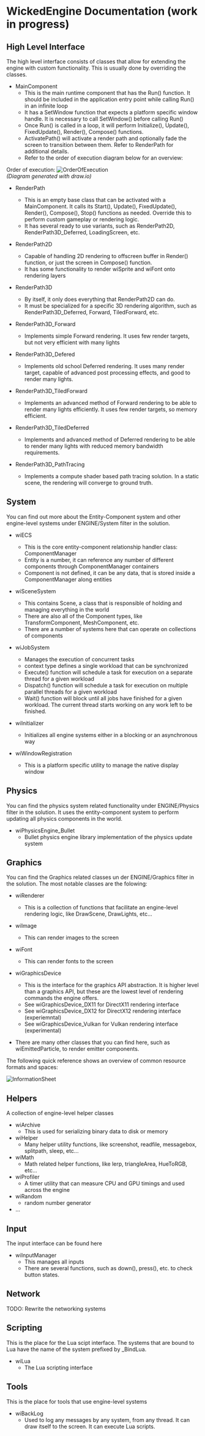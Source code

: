 # WickedEngine Documentation (work in progress)

## High Level Interface
The high level interface consists of classes that allow for extending the engine with custom functionality. This is usually done by overriding the classes.

- MainComponent
	- This is the main runtime component that has the Run() function. It should be included in the application entry point while calling Run() in an infinite loop
	- It has a SetWindow function that expects a platform specific window handle. It is necessary to call SetWindow() before calling Run()
	- Once Run() is called in a loop, it will perform Initialize(), Update(), FixedUpdate(), Render(), Compose() functions. 
	- ActivatePath() will activate a render path and optionally fade the screen to transition between them. Refer to RenderPath for additional details.
	- Refer to the order of execution diagram below for an overview:

Order of execution:
![OrderOfExecution](orderofexecution.png)
<br><i>(Diagram generated with draw.io)</i>

- RenderPath
	- This is an empty base class that can be activated with a MainComponent. It calls its Start(), Update(), FixedUpdate(), Render(), Compose(), Stop() functions as needed. Override this to perform custom gameplay or rendering logic.
	- It has several ready to use variants, such as RenderPath2D, RenderPath3D_Deferred, LoadingScreen, etc.

- RenderPath2D
	- Capable of handling 2D rendering to offscreen buffer in Render() function, or just the screen in Compose() function.
	- It has some functionality to render wiSprite and wiFont onto rendering layers

- RenderPath3D
	- By itself, it only does everything that RenderPath2D can do.
	- It must be specialized for a specific 3D rendering algorithm, such as RenderPath3D_Deferred, Forward, TiledForward, etc.

- RenderPath3D_Forward
	- Implements simple Forward rendering. It uses few render targets, but not very efficient with many lights

- RenderPath3D_Defered
	- Implements old school Deferred rendering. It uses many render target, capable of advanced post processing effects, and good to render many lights.

- RenderPath3D_TiledForward
	- Implements an advanced method of Forward rendering to be able to render many lights efficiently. It uses few render targets, so memory efficient.

- RenderPath3D_TiledDeferred
	- Implements and advanced method of Deferred rendering to be able to render many lights with reduced memory bandwidth requirements.

- RenderPath3D_PathTracing
	- Implements a compute shader based path tracing solution. In a static scene, the rendering will converge to ground truth.

## System
You can find out more about the Entity-Component system and other engine-level systems under ENGINE/System filter in the solution.

- wiECS
	- This is the core entity-component relationship handler class: ComponentManager
	- Entity is a number, it can reference any number of different components through ComponentManager containers
	- Component is not defined, it can be any data, that is stored inside a ComponentManager along entities

- wiSceneSystem
	- This contains Scene, a class that is responsible of holding and managing everything in the world
	- There are also all of the Component types, like TransformComponent, MeshComponent, etc.
	- There are a number of systems here that can operate on collections of components

- wiJobSystem
	- Manages the execution of concurrent tasks
	- context type defines a single workload that can be synchronized
	- Execute() function will schedule a task for execution on a separate thread for a given workload
	- Dispatch() function will schedule a task for execution on multiple parallel threads for a given workload
	- Wait() function will block until all jobs have finished for a given workload. The current thread starts working on any work left to be finished.

- wiInitializer
	- Initializes all engine systems either in a blocking or an asynchronous way

- wiWindowRegistration
	- This is a platform specific utility to manage the native display window

## Physics
You can find the physics system related functionality under ENGINE/Physics filter in the solution.
It uses the entity-component system to perform updating all physics components in the world.

- wiPhysicsEngine_Bullet
	- Bullet physics engine library implementation of the physics update system

## Graphics
You can find the Graphics related classes un der ENGINE/Graphics filter in the solution. The most notable classes are the folowing:

- wiRenderer
	- This is a collection of functions that facilitate an engine-level rendering logic, like DrawScene, DrawLights, etc...

- wiImage
	- This can render images to the screen

- wiFont
	- This can render fonts to the screen

- wiGraphicsDevice
	- This is the interface for the graphics API abstraction. It is higher level than a graphics API, but these are the lowest level of rendering commands the engine offers.
	- See wiGraphicsDevice_DX11 for DirectX11 rendering interface
	- See wiGraphicsDevice_DX12 for DirectX12 rendering interface (experiemntal)
	- See wiGraphicsDevice_Vulkan for Vulkan rendering interface (experimental)

- There are many other classes that you can find here, such as wiEmittedParticle, to render emitter components. 

The following quick reference shows an overview of common resource formats and spaces:

![InformationSheet](information_sheet.png)

## Helpers
A collection of engine-level helper classes

- wiArchive
	- This is used for serializing binary data to disk or memory
- wiHelper
	- Many helper utility functions, like screenshot, readfile, messagebox, splitpath, sleep, etc...
- wiMath
	- Math related helper functions, like lerp, triangleArea, HueToRGB, etc...
- wiProfiler
	- A timer utility that can measure CPU and GPU timings and used across the engine
- wiRandom
	- random number generator
- ...

## Input
The input interface can be found here

- wiInputManager
	- This manages all inputs
	- There are several functions, such as down(), press(), etc. to check button states.

## Network
TODO: Rewrite the networking systems

## Scripting
This is the place for the Lua scipt interface. The systems that are bound to Lua have the name of the system prefixed by _BindLua. 

- wiLua
	- The Lua scripting interface

## Tools
This is the place for tools that use engine-level systems

- wiBackLog
	- Used to log any messages by any system, from any thread. It can draw itself to the screen. It can execute Lua scripts.

